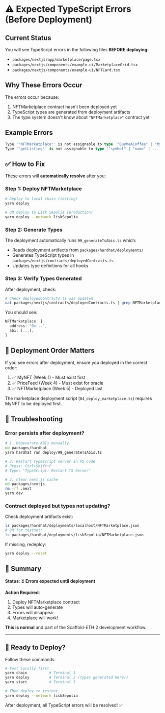 # ⚠️ Expected TypeScript Errors (Before Deployment)

## Current Status

You will see TypeScript errors in the following files **BEFORE deploying**:
- `packages/nextjs/app/marketplace/page.tsx`
- `packages/nextjs/components/example-ui/MarketplaceGrid.tsx`
- `packages/nextjs/components/example-ui/NFTCard.tsx`

## Why These Errors Occur

The errors occur because:
1. NFTMarketplace contract hasn't been deployed yet
2. TypeScript types are generated from deployment artifacts
3. The type system doesn't know about `"NFTMarketplace"` contract yet

## Example Errors

```typescript
Type '"NFTMarketplace"' is not assignable to type '"BuyMeACoffee" | "MyNFT" | ...
Type '"getListing"' is not assignable to type '"symbol" | "name" | ...
```

## ✅ How to Fix

These errors will **automatically resolve** after you:

### Step 1: Deploy NFTMarketplace

```bash
# Deploy to local chain (testing)
yarn deploy

# OR deploy to Lisk Sepolia (production)
yarn deploy --network liskSepolia
```

### Step 2: Generate Types

The deployment automatically runs `99_generateTsAbis.ts` which:
- Reads deployment artifacts from `packages/hardhat/deployments/`
- Generates TypeScript types in `packages/nextjs/contracts/deployedContracts.ts`
- Updates type definitions for all hooks

### Step 3: Verify Types Generated

After deployment, check:

```bash
# Check deployedContracts.ts was updated
cat packages/nextjs/contracts/deployedContracts.ts | grep NFTMarketplace
```

You should see:
```typescript
NFTMarketplace: {
  address: "0x...",
  abi: [...],
}
```

## 🎯 Deployment Order Matters

If you see errors after deployment, ensure you deployed in the correct order:

1. ✅ MyNFT (Week 1) - Must exist first
2. ✅ PriceFeed (Week 4) - Must exist for oracle
3. ✅ NFTMarketplace (Week 5) - Deployed last

The marketplace deployment script (`04_deploy_marketplace.ts`) requires MyNFT to be deployed first.

## 🐛 Troubleshooting

### Error persists after deployment?

```bash
# 1. Regenerate ABIs manually
cd packages/hardhat
yarn hardhat run deploy/99_generateTsAbis.ts

# 2. Restart TypeScript server in VS Code
# Press: Ctrl+Shift+P
# Type: "TypeScript: Restart TS Server"

# 3. Clear next.js cache
cd packages/nextjs
rm -rf .next
yarn dev
```

### Contract deployed but types not updating?

Check deployment artifacts exist:
```bash
ls packages/hardhat/deployments/localhost/NFTMarketplace.json
# OR for testnet:
ls packages/hardhat/deployments/liskSepolia/NFTMarketplace.json
```

If missing, redeploy:
```bash
yarn deploy --reset
```

## 📝 Summary

**Status**: ⏳ **Errors expected until deployment**

**Action Required**:
1. Deploy NFTMarketplace contract
2. Types will auto-generate
3. Errors will disappear
4. Marketplace will work!

**This is normal** and part of the Scaffold-ETH 2 development workflow.

---

## 🚀 Ready to Deploy?

Follow these commands:

```bash
# Test locally first
yarn chain          # Terminal 1
yarn deploy         # Terminal 2 (types generated here!)
yarn start          # Terminal 3

# Then deploy to testnet
yarn deploy --network liskSepolia
```

After deployment, all TypeScript errors will be resolved! ✅
